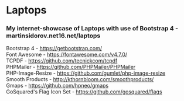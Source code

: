 # Laptops
### My internet-showcase of Laptops with use of Bootstrap 4 - martinsidorov.net16.net/laptops <br/>
Bootstrap 4 - https://getbootstrap.com/ <br/>
Font Awesome - https://fontawesome.com/v4.7.0/ <br/>
TCPDF - https://github.com/tecnickcom/tcpdf <br/>
PHPMailer - https://github.com/PHPMailer/PHPMailer <br/>
PHP-Image-Resize - https://github.com/gumlet/php-image-resize <br/>
Smooth Products - http://kthornbloom.com/smoothproducts/ <br/>
Gmaps - https://github.com/hpneo/gmaps <br/>
GoSquared's Flag Icon Set - https://github.com/gosquared/flags <br/>
